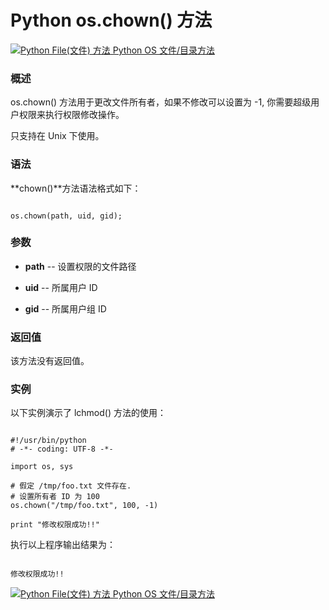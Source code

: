 Python os.chown() 方法
====================

 [![Python File(文件) 方法](../images/up.gif)
 Python OS 文件/目录方法](os-file-methods.html)


  ### 概述

 os.chown() 方法用于更改文件所有者，如果不修改可以设置为 -1, 你需要超级用户权限来执行权限修改操作。

 只支持在 Unix 下使用。

 ### 语法

 **chown()**方法语法格式如下：

 
```

os.chown(path, uid, gid);

```

 ### 参数

  * **path** -- 设置权限的文件路径


 * **uid** -- 所属用户 ID 


 * **gid** -- 所属用户组 ID 


  ### 返回值

 该方法没有返回值。

 ### 实例

 以下实例演示了 lchmod() 方法的使用：

 
```

#!/usr/bin/python
# -*- coding: UTF-8 -*-

import os, sys

# 假定 /tmp/foo.txt 文件存在.
# 设置所有者 ID 为 100 
os.chown("/tmp/foo.txt", 100, -1)

print "修改权限成功!!"

```

 执行以上程序输出结果为：

 
```

修改权限成功!!

```

 [![Python File(文件) 方法](../images/up.gif)
 Python OS 文件/目录方法](os-file-methods.html)